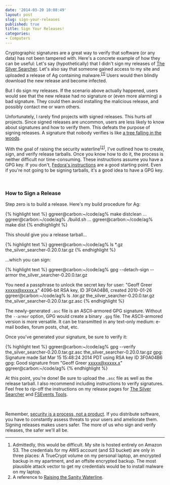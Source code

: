 ```yaml
---
date: '2014-03-20 10:08:49'
layout: post
slug: sign-your-releases
published: true
title: Sign Your Releases!
categories:
- Computers
---
```


Cryptographic signatures are a great way to verify that software (or any data) has not been tampered with. Here's a concrete example of how they can be useful: Let's say (hypothetically) that I didn't sign my releases of [The Silver Searcher](/ag/). Let's also say that someone gained access to my site and uploaded a release of Ag containing malware.<sup>[\[1\]](#ref_1)</sup> Users would then blindly download the new release and become infected.

But I do sign my releases. If the scenario above actually happened, users would see that the new release had no signature or (even more alarming) a bad signature. They could then avoid installing the malicious release, and possibly contact me or warn others.

Unfortunately, I rarely find projects with signed releases. This hurts *all* projects. Since signed releases are uncommon, users are less likely to know about signatures and how to verify them. This defeats the purpose of signing releases. A signature that nobody verifies is like [a tree falling in the woods](https://en.wikipedia.org/wiki/If_a_tree_falls_in_a_forest).

With the goal of raising the security waterline<sup>[\[2\]](#ref_2)</sup>, I've outlined how to create, sign, and verify release tarballs. Once you know how to do it, the process is neither difficult nor time-consuming. These instructions assume you have a GPG key. If you don't, [Fedora's instructions](http://fedoraproject.org/wiki/Creating_GPG_Keys) are a good starting point. Even if you're not going to be signing tarballs, it's a good idea to have a GPG key.

<br />

### How to Sign a Release

Step zero is to build a release. Here's my build procedure for Ag:

{% highlight text %}
ggreer@carbon:~/code/ag% make distclean
...
ggreer@carbon:~/code/ag% ./build.sh 
...
ggreer@carbon:~/code/ag% make dist
{% endhighlight %}

This should give you a release tarball...

{% highlight text %}
ggreer@carbon:~/code/ag% ls *.gz
the_silver_searcher-0.20.0.tar.gz
{% endhighlight %}

...which you can sign:

{% highlight text %}
ggreer@carbon:~/code/ag% gpg --detach-sign --armor the_silver_searcher-0.20.0.tar.gz

You need a passphrase to unlock the secret key for
user: "Geoff Greer <xxxxx@xxxxx.x>"
4096-bit RSA key, ID 3F0A04B6, created 2010-01-26
ggreer@carbon:~/code/ag% ls *.tar.gz*
the_silver_searcher-0.20.0.tar.gz      the_silver_searcher-0.20.0.tar.gz.asc
{% endhighlight %}

The newly-generated `.asc` file is an ASCII-armored GPG signature. Without the `--armor` option, GPG would create a binary `.gpg` file. The ASCII-armored version is more versatile. It can be transmitted in any text-only medium: e-mail bodies, forum posts, chat, etc.

Once you've generated your signature, be sure to verify it:

{% highlight text %}
ggreer@carbon:~/code/ag% gpg --verify the_silver_searcher-0.20.0.tar.gz.asc the_silver_searcher-0.20.0.tar.gz
gpg: Signature made Sat Mar 15 15:48:24 2014 PDT using RSA key ID 3F0A04B6
gpg: Good signature from "Geoff Greer <xxxxx@xxxxx.x>"
ggreer@carbon:~/code/ag% 
{% endhighlight %}

At this point, you're done! Be sure to upload the `.asc` file as well as the release tarball. I also recommend including instructions to verify signatures. Feel free to rip-off the instructions on my release pages for [The Silver Searcher](/ag/) and [FSEvents Tools](/fsevents/).

<br />

Remember, [security is a process, not a product](https://www.schneier.com/crypto-gram-0005.html). If you distribute software, you have to constantly assess threats to your users and ameliorate them. Signing releases makes users safer. The more of us who sign and verify releases, the safer we'll all be.

---

1. <span id="ref_1"></span>Admittedly, this would be difficult. My site is hosted entirely on Amazon S3. The credentials for my AWS account (and S3 bucket) are only in three places: A TrueCrypt volume on my personal laptop, an encrypted backup in my apartment, and an offsite encrypted backup. The most plausible attack vector to get my credentials would be to install malware on my laptop.
2. <span id="ref_2"></span>A reference to [Raising the Sanity Waterline](http://lesswrong.com/lw/1e/raising_the_sanity_waterline/).
